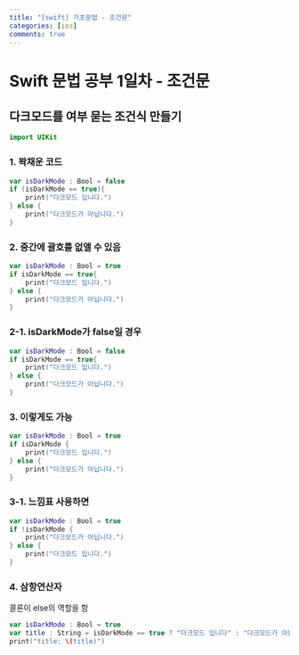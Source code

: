```yaml
---
title: "[swift] 기초문법 - 조건문"
categories: [ios]
comments: true
---
```


# Swift 문법 공부 1일차 - 조건문


## 다크모드를 여부 묻는 조건식 만들기


```swift
import UIKit
```


### 1. 꽉채운 코드

```swift
var isDarkMode : Bool = false
if (isDarkMode == true){
    print("다크모드 입니다.")
} else {
    print("다크모드가 아닙니다.")
}
```


### 2. 중간에 괄호를 없앨 수 있음

```swift
var isDarkMode : Bool = true
if isDarkMode == true{
    print("다크모드 입니다.")
} else {
    print("다크모드가 아닙니다.")
}
```


### 2-1. isDarkMode가 false일 경우

```swift
var isDarkMode : Bool = false
if isDarkMode == true{
    print("다크모드 입니다.")
} else {
    print("다크모드가 아닙니다.")
}
```


### 3. 이렇게도 가능

```swift
var isDarkMode : Bool = true
if isDarkMode {
    print("다크모드 입니다.")
} else {
    print("다크모드가 아닙니다.")
}
```


### 3-1. 느낌표 사용하면

```swift
var isDarkMode : Bool = true
if !isDarkMode {
    print("다크모드가 아닙니다.")
} else {
    print("다크모드 입니다.")
}
```


### 4. 삼항연산자   
콜론이 else의 역할을 함

```swift
var isDarkMode : Bool = true
var title : String = isDarkMode == true ? "다크모드 입니다" : "다크모드가 아닙니다"
print("title: \(title)")
```